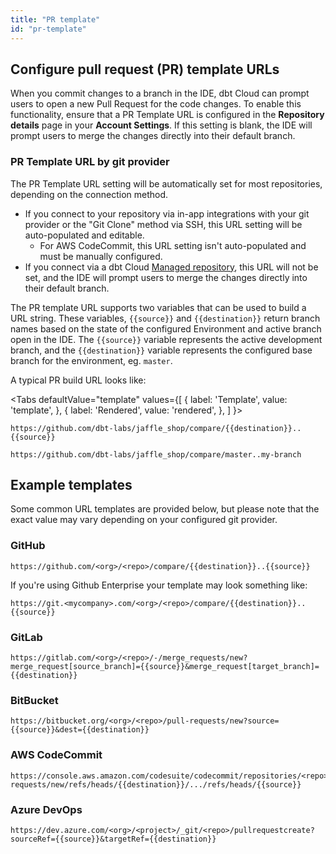 ```yaml
---
title: "PR template"
id: "pr-template"
---
```

## Configure pull request (PR) template URLs

When you commit changes to a branch in the IDE, dbt Cloud can prompt users to open a new Pull Request for the code changes. To enable this functionality, ensure that a PR Template URL is configured in the **Repository details** page in your **Account Settings**. If this setting is blank, the IDE will prompt users to merge the changes directly into their default branch.

<Lightbox src="/img/docs/collaborate/repo-details.jpg" width="90%" title="Configure a PR template in the 'Repository details' page." />

### PR Template URL by git provider

The PR Template URL setting will be automatically set for most repositories, depending on the connection method.

- If you connect to your repository via in-app integrations with your git provider or the "Git Clone" method via SSH, this URL setting will be auto-populated and editable.
  - For AWS CodeCommit, this URL setting isn't auto-populated and must be manually configured.
- If you connect via a dbt Cloud [Managed repository](/docs/collaborate/git/managed-repository), this URL will not be set, and the IDE will prompt users to merge the changes directly into their default branch.

The PR template URL supports two variables that can be used to build a URL string.
These variables, `{{source}}` and `{{destination}}` return branch names based on the
state of the configured Environment and active branch open in the IDE. The `{{source}}`
variable represents the active development branch, and the `{{destination}}` variable
represents the configured base branch for the environment, eg. `master`.

A typical PR build URL looks like:

<Tabs
  defaultValue="template"
  values={[
    { label: 'Template', value: 'template', },
    { label: 'Rendered', value: 'rendered', },
  ]
}>
<TabItem value="template">

```
https://github.com/dbt-labs/jaffle_shop/compare/{{destination}}..{{source}}
```

</TabItem>
<TabItem value="rendered">

```
https://github.com/dbt-labs/jaffle_shop/compare/master..my-branch
```

</TabItem>
</Tabs>

## Example templates

Some common URL templates are provided below, but please note that the exact
value may vary depending on your configured git provider.

### GitHub
```
https://github.com/<org>/<repo>/compare/{{destination}}..{{source}}
```

If you're using Github Enterprise your template may look something like:

```
https://git.<mycompany>.com/<org>/<repo>/compare/{{destination}}..{{source}}
```

### GitLab
```
https://gitlab.com/<org>/<repo>/-/merge_requests/new?merge_request[source_branch]={{source}}&merge_request[target_branch]={{destination}}
```

### BitBucket
```
https://bitbucket.org/<org>/<repo>/pull-requests/new?source={{source}}&dest={{destination}}
```

### AWS CodeCommit
```
https://console.aws.amazon.com/codesuite/codecommit/repositories/<repo>/pull-requests/new/refs/heads/{{destination}}/.../refs/heads/{{source}}
```

### Azure DevOps
```
https://dev.azure.com/<org>/<project>/_git/<repo>/pullrequestcreate?sourceRef={{source}}&targetRef={{destination}}
```
